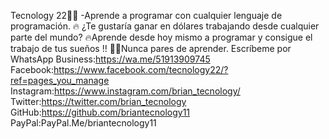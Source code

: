 Tecnology 22👨‍💻
-Aprende a programar con cualquier lenguaje de programación.
🔥 ¿Te gustaría ganar en dólares trabajando desde cualquier parte del mundo?
🔥Aprende desde hoy mismo a programar y consigue el trabajo de tus sueños !!
👨‍💻Nunca pares de aprender.
Escríbeme por
WhatsApp Business:https://wa.me/51913909745
Facebook:https://www.facebook.com/tecnology22/?ref=pages_you_manage
Instagram:https://www.instagram.com/brian_tecnology/
Twitter:https://twitter.com/brian_tecnology
GitHub:https://github.com/briantecnology11
PayPal:PayPal.Me/briantecnology11

